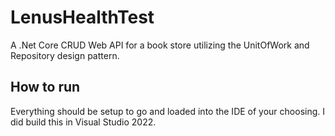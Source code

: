 # LenusHealthTest
A .Net Core CRUD Web API for a book store utilizing the UnitOfWork and Repository design pattern.

## How to run
Everything should be setup to go and loaded into the IDE of your choosing. I did build this in Visual Studio 2022.
